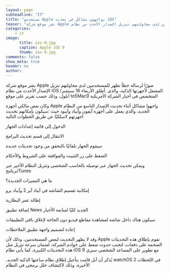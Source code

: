```yaml
---
layout: page
subheadline: "IT"
title: "مستخدمو Apple يواجهون مشاكل في تحديث iOS"
teaser: "نشر موقع شركة Apple صورًا لرسالة خطأ تظهر للمستخدمين لدى محاولتهم تنزيل الإصدار الأحدث من نظام iOS المشغل لأجهزتها الذكية، والذي أطلق الأربعاء 16 سبتمبر/أيلول"
categories:
    - it
image:
      title: ios-9.jpg
      caption: Apple iOS 9
      thumb: ios-9.jpg
comments: false
show_meta: true
header: no
author:
---
```


نشر موقع شركة Apple صورًا لرسالة خطأ تظهر للمستخدمين لدى محاولتهم تنزيل الإصدار الأحدث من نظام iOS المشغل لأجهزتها الذكية، والذي .أطلق الأربعاء 16 سبتمبر/أيلول، وذلك حسب تقرير على موقع to5Mac9 المتخصص في أخبار الشركة الأمريكية

وكان بعض مالكي أجهزة Apple واجهوا مشاكل أثناء تحديث الإصدار التاسع من النظام الجديد، والذي يعمل على أجهزة آيفون وآيباد وآيبود حيث :سيكون بإمكانهم تحديث أجهزتهم لاسلكيًا عن طريق الخطوات التالية

الدخول إلى قائمة إعدادات الجهاز

الانتقال إلى قسم تحديث البرامج

سيقوم الجهاز تلقائيًا بالتحقق من وجود تحديثات جديدة

الضغط على زر التثبيت والموافقة على الشروط والأحكام

ويمكن تحديث الجهاز عبر توصيله بالحاسب الشخصي وتنزيل النظام الأخير عبر برنامجITunes

ما هي المميزات الجديدة؟

إمكانية تقسيم الشاشة في آيباد آير 2 وآيباد برو

إطالة عمر البطارية

إضافة تطبيق News الجديد كليًا لمتابعة الأخبار

سيكون هناك داخل شاشة لمشاهدة مقاطع فيديو دون الحاجة لإغلاق باقي التطبيقات

إعادة لتصميم واجهة تطبيق الملاحظات

وقد لا يظهر التحديث لبعض المستخدمين، وذلك لأن Apple تقوم بإطلاق هذه التحديثات الضخمة على دفعات، لتجنب حدوث ضغط على خوادم الشركة، لضمان سرعة تنزيل مثل هذه التحديثات الكبيرة، كما يأتي نظام iOS 9 مع تطوير على المساعد الشخصي سيري

.يُذكر أن آبل قامت بتأجيل إطلاق نظام ساعتها الذكية الجديد watchOS 2 في اللحظات الأخيرة، وذلك لاكتشاف خلل برمجي في النظام
